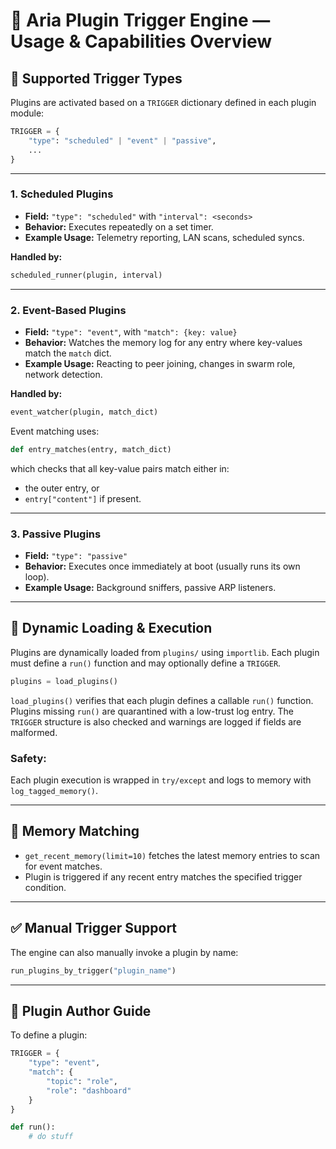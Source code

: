 # 🧠 Aria Plugin Trigger Engine — Usage & Capabilities Overview

## 🔄 Supported Trigger Types

Plugins are activated based on a `TRIGGER` dictionary defined in each plugin module:

```python
TRIGGER = {
    "type": "scheduled" | "event" | "passive",
    ...
}
```

---

### 1. **Scheduled Plugins**
- **Field:** `"type": "scheduled"` with `"interval": <seconds>`
- **Behavior:** Executes repeatedly on a set timer.
- **Example Usage:** Telemetry reporting, LAN scans, scheduled syncs.

**Handled by:**
```python
scheduled_runner(plugin, interval)
```

---

### 2. **Event-Based Plugins**
- **Field:** `"type": "event"`, with `"match": {key: value}`
- **Behavior:** Watches the memory log for any entry where key-values match the `match` dict.
- **Example Usage:** Reacting to peer joining, changes in swarm role, network detection.

**Handled by:**
```python
event_watcher(plugin, match_dict)
```

Event matching uses:
```python
def entry_matches(entry, match_dict)
```
which checks that all key-value pairs match either in:
- the outer entry, or
- `entry["content"]` if present.

---

### 3. **Passive Plugins**
- **Field:** `"type": "passive"`
- **Behavior:** Executes once immediately at boot (usually runs its own loop).
- **Example Usage:** Background sniffers, passive ARP listeners.

---

## 🧬 Dynamic Loading & Execution

Plugins are dynamically loaded from `plugins/` using `importlib`. Each plugin must define a `run()` function and may optionally define a `TRIGGER`.

```python
plugins = load_plugins()
```

`load_plugins()` verifies that each plugin defines a callable `run()` function.
Plugins missing `run()` are quarantined with a low-trust log entry. The `TRIGGER`
structure is also checked and warnings are logged if fields are malformed.

### Safety:
Each plugin execution is wrapped in `try/except` and logs to memory with `log_tagged_memory()`.

---

## 📡 Memory Matching

- `get_recent_memory(limit=10)` fetches the latest memory entries to scan for event matches.
- Plugin is triggered if any recent entry matches the specified trigger condition.

---

## ✅ Manual Trigger Support

The engine can also manually invoke a plugin by name:

```python
run_plugins_by_trigger("plugin_name")
```

---

## 📓 Plugin Author Guide

To define a plugin:

```python
TRIGGER = {
    "type": "event",
    "match": {
        "topic": "role",
        "role": "dashboard"
    }
}

def run():
    # do stuff
```